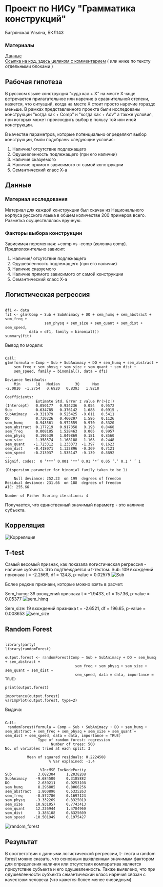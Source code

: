 # Проект по НИСу "Грамматика конструкций"
Багрянская Ульяна, БКЛ143

### Материалы
[Данные](/kuda_kak_01.csv)  
[Ссылка на код, здесь целиком с комментарием](/kuda_kak_R.R) ( или ниже по тексту отдельными блоками )

## Рабочая гипотеза

В русском языке конструкция "куда как + Х" на месте Х чаще встречается прилагательное или наречие в сравнительной степени, кажется, что ситуаций, когда на месте Х стоит просто наречие гораздо меньше. В рамках представленного проекта были исследованы конструкции "когда как + Comp" и "когда как + Adv" а также условия, при которых может происходить выбор в пользу той или иной конструкции.

В качестве параметров, которые потенциально определяют выбор конструкции, были подобраны следующие условия:
1. Наличие/ отсутствие подлежащего
2. Одушевленность подлежащего (при его наличии)
3. Наличие сказуемого
4. Наличие прямого зависимого от самой конструкции
5. Семантический класс Х-а

## Данные

### Материал исследования
Материал для каждой конструкции был скачан из Национального корпуса русского языка в общем количестве 200 примеров всего. Разметка осуществлялась вручную. 

### Факторы выбора конструкции
Зависимая переменная: +comp vs -comp (колонка comp). Предположительно зависит:
1. Наличие/ отсутствие подлежащего
2. Одушевленность подлежащего (при его наличии)
3. Наличие сказуемого
4. Наличие прямого зависимого от самой конструкции
5. Семантический класс Х-а

## Логистическая регрессия
<pre><code>
df1 <- data
fit <- glm(Comp ~ Sub + SubAnimacy + DO + sem_humq + sem_abstract + sem_freq +
                  sem_physq + sem_size + sem_quant + sem_dist + sem_speed,
           data = df1, family = binomial()) 
summary(fit)
</code></pre>

Вывод по модели:
<pre><code>
Call:
glm(formula = Comp ~ Sub + SubAnimacy + DO + sem_humq + sem_abstract + 
    sem_freq + sem_physq + sem_size + sem_quant + sem_dist + 
    sem_speed, family = binomial(), data = df1)

Deviance Residuals: 
    Min       1Q   Median       3Q      Max  
-2.0810  -1.2754   0.6920   0.8393   1.9210  

Coefficients:
              Estimate Std. Error z value Pr(>|z|)  
(Intercept)   0.050177   0.934236   0.054   0.9572  
Sub           0.634785   0.376142   1.688   0.0915 .
SubAnimacy   -0.321079   0.525425  -0.611   0.5411  
DO            0.730226   0.460297   1.586   0.1126  
sem_humq      0.943561   0.972559   0.970   0.3320  
sem_abstract  0.177219   0.917358   0.193   0.8468  
sem_freq      0.008185   1.528463   0.005   0.9957  
sem_physq     0.190539   1.049869   0.181   0.8560  
sem_size      1.358574   1.168188   1.163   0.2448  
sem_quant    -1.723312   1.233373  -1.397   0.1623  
sem_dist     -0.418071   1.132896  -0.369   0.7121  
sem_speed    -0.213937   1.535147  -0.139   0.8892  
---
Signif. codes:  0 ‘***’ 0.001 ‘**’ 0.01 ‘*’ 0.05 ‘.’ 0.1 ‘ ’ 1

(Dispersion parameter for binomial family taken to be 1)

    Null deviance: 252.23  on 199  degrees of freedom
Residual deviance: 231.66  on 188  degrees of freedom
AIC: 255.66

Number of Fisher Scoring iterations: 4
</code></pre>

Получается, что единственный значимый параметр - это наличие субъекта.

## Корреляция
![Корреляция](/correlation.png)

## T-test
Самый весомый признак, как показала логистическая регрессия - наличие субъекта. Это подтвеждается и t-тестом.
Sub: 109 вхождений признака
t = -2.2569, df = 124.8, p-value = 0.02575
![Sub](/Sub.png)

Более редкие признаки, которые можно взять в расчет:

Sem_humq: 39 вхождений признака
t = -1.9433, df = 157.36, p-value = 0.05377
![sem_himq](/sem_humq.png)

Sem_size: 19 вхождений признака
t = -2.6521, df = 196.65, p-value = 0.008653
![sem_size](/sem_size.png)

## Random Forest
<pre><code>
library(party)
library(randomForest)

output.forest <- randomForest(Comp ~ Sub + SubAnimacy + DO + sem_humq + sem_abstract + 
                                sem_freq + sem_physq + sem_size + sem_quant + sem_dist + 
                                sem_speed, data = data, importance = TRUE)

print(output.forest) 

importance(output.forest)
varImpPlot(output.forest, type=2)
</code></pre>

Выдача:
<pre><code>
Call:
 randomForest(formula = Comp ~ Sub + SubAnimacy + DO + sem_humq +      sem_abstract + sem_freq + sem_physq + sem_size + sem_quant +      sem_dist + sem_speed, data = data, importance = TRUE) 
               Type of random forest: regression
                     Number of trees: 500
No. of variables tried at each split: 3

          Mean of squared residuals: 0.2224508
                    % Var explained: -1.4
                    
                %IncMSE IncNodePurity
Sub            3.682304     1.2038208
SubAnimacy    -9.684500     0.3185882
DO             2.630211     0.9253108
sem_humq       8.296805     0.8066256
sem_abstract   1.800890     0.5335263
sem_freq      -8.572786     0.1697123
sem_physq     -3.332269     0.3325019
sem_size      10.931057     0.7743413
sem_quant     12.236944     1.4784960
sem_dist       3.386108     0.6325609
sem_speed    -10.501949     0.1975427
</code></pre>

![random_forest](/random_forest.png)

## Результат
В соответствии с данными логистической регрессии, t- теста и random forest можно сказать, что основным выявленным значимым фактором для определения наличия или отсутствия компаратива является присутствие субъекта и его одушевленность. Также выявлено, что при одушевленности субъекта семантический класс наречия связан с качеством человека (что кажется более менее очевидным)


